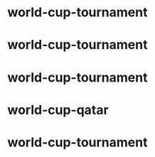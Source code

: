 # world-cup-tournament
# world-cup-tournament
# world-cup-tournament
# world-cup-qatar
# world-cup-tournament
